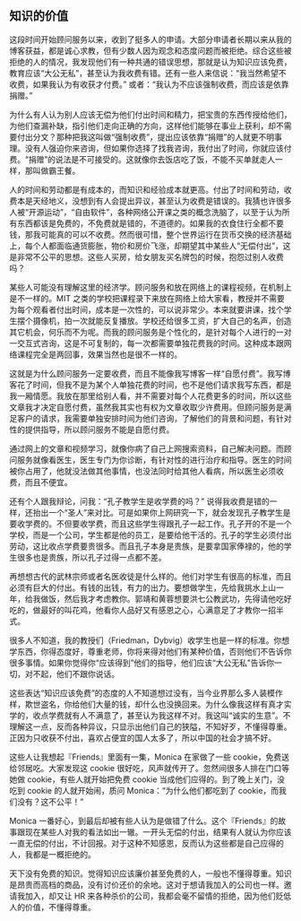 <div class="inner">
<h2>知识的价值</h2>
<p>这段时间开始顾问服务以来，收到了挺多人的申请。大部分申请者长期以来从我的博客获益，都是诚心求教，但有少数人因为观念和态度问题而被拒绝。综合这些被拒绝的人的情况，我发现他们有一种共通的错误思想，那就是认为知识应该免费，教育应该“大公无私”，甚至认为我收费有错。还有一些人来信说：“我当然希望不收费，如果我认为有收获才付费。” 或者：“我认为不应该强制收费，而应该是依靠捐赠。”</p>
<p>为什么有人认为别人应该无偿为他们付出时间和精力，把宝贵的东西传授给他们，为他们查漏补缺，指引他们走向正确的方向，这样他们能够在事业上获利，却不需要付出分文？那种把我这叫做“强制收费”，提出应该依靠“捐赠”的人就更不明事理。没有人强迫你来咨询，但如果你选择了找我咨询，我付出了时间，你就应该付费。“捐赠”的说法是不可接受的。这就像你去饭店吃了饭，不能不买单就走人一样，那叫做霸王餐。</p>
<p>人的时间和劳动都是有成本的，而知识和经验成本就更高。付出了时间和劳动，收费本是天经地义，没想到有人会提出异议，甚至认为收费是错误的。我猜也许很多人被“开源运动”，“自由软件”，各种网络公开课之类的概念洗脑了，以至于认为所有东西都该是免费的，不免费就是错的，不道德的。如果我的衣食住行全都不要钱，那我可能真的可以不收费。然而很可惜，整个世界运行在货币交换的经济基础上，每个人都面临通货膨胀，物价和房价飞涨，却期望其中某些人“无偿付出”，这是非常不公平的思想。这些人买房，给女朋友买名牌包的时候，抱怨过别人收费吗？</p>
<p>某些人可能没有理解这里的经济学。顾问服务和放在网络上的课程视频，在机制上是不一样的。MIT 之类的学校把课程录下来放在网络上给大家看，教授并不需要为每个观看者付出时间，成本是一次性的，可以说非常少。本来就要讲课，找个学生摆个摄像机，拍一次就能反复播放。学校还给很多工资，扩大自己的名声，创造其它机会，何乐而不为呢。而我的顾问服务是个性化的，是针对每个人进行的一对一交互式咨询，这是不可复制的，每一次都需要单独花费我的时间。这种成本跟网络课程完全是两回事，效果当然也是很不一样的。</p>
<p>这就是为什么顾问服务一定要收费，而且不能像我写博客一样“自愿付费”。我写博客花了时间，但我不是为某个人单独花费的时间，也不是他们请求我写东西，都是我一厢情愿。我放在那里给别人看，并不需要对每个人花费更多的时间，所以这些文章我才决定自愿付费，虽然我其实也有权为文章收取少许费用。但顾问服务是满足客户的请求，我需要单独安排时间为他们咨询，了解他们的背景和问题，有针对性的提供指导，所以顾问服务不能是自愿付费。</p>
<p>通过网上的文章和视频学习，就像你病了自己上网搜索资料，自己解决问题。而顾问服务就像看医生，医生专门为你诊断，有针对性的进行治疗和指导。医生的时间被你占用了，他就没法做其他事情，也没法同时给其他人看病，所以医生必须收费，而且不便宜。</p>
<p>还有个人跟我辩论，问我：“孔子教学生是收学费的吗？” 说得我收费是错的一样，还抬出一个“圣人”来对比。可是如果你上网研究一下，就会发现孔子教学生是要收学费的。不但要收学费，而且这些学生得跟孔子一起工作。孔子开的不是一个学校，而是一个公司，学生都是他的员工，是要给他干活的。孔子的学生必须付出劳动，这比收点学费要贵很多。而且孔子本身是贵族，是要拿国家俸禄的，他的学生很多也是贵族，所以孔子过得一点都不差。</p>
<p>再想想古代的武林宗师或者名医收徒是什么样的。他们对学生有很高的标准，而且必须有巨大的付出。有钱的出钱，有力的出力。要想做学生，先给我挑水上山一年，给我做饭，然后我才考虑教你。郭靖和黄蓉想要洪七公教武功，先得请他吃好吃的，做最好的叫花鸡，他看你人品好又有感恩之心，心满意足了才教你一招半式。</p>
<p>很多人不知道，我的教授们（Friedman，Dybvig）收学生也是一样的标准。你想学东西，你得态度好，尊重老师，你将来得对他们有某种价值，否则他们不告诉你很多事情。如果你觉得你“应该得到”他们的指导，他们应该“大公无私”告诉你一切，对不起，他们不跟你说话。</p>
<p>这些表达“知识应该免费”的态度的人不知道想过没有，当今业界那么多人装模作样，欺世盗名，你给他们大量的钱，却什么也没换回来。为什么像我这样有真才实学的，收点学费就有人不满意了，甚至认为我这样不对。我这叫“诚实的生意”。不理解这一点，反而各种异议，只显示出他们自己的狭隘，不知好歹，不懂得尊重。正因为只收获不付出，喜欢占便宜的国人太多了，所以中国的社会才搞不好。</p>
<p>这些人让我想起『Friends』里面有一集，Monica 在家做了一些 cookie，免费送给邻居吃。大家发现这 cookie 很好吃，风声就传开了。忽然间很多人排在门口等她做 cookie，有些人就开始把免费 cookie 当成他们应得的。到了晚上关门，没吃到 cookie 的人就开始闹，质问 Monica：“为什么他们都吃到了 cookie，而我们没有？这不公平！”</p>
<p>Monica 一番好心，到最后却被有些人认为是做错了什么。这个『Friends』的故事跟现在某些人对我的看法如出一辙。一开头无偿的付出，结果有人就认为你应该一直无偿的付出，不计回报。对于这种不知感恩，反而认为这些都是自己应得的人，我都是一概拒绝的。</p>
<p>天下没有免费的知识。觉得知识应该廉价甚至免费的人，一般也不懂得尊重。知识是昂贵而高档的商品，没有讨价还价的余地。这对于想请我加入的公司也一样。邀请我加入，却又让 HR 来各种杀价的公司，我都会毫不留情的拒绝，因为他们贬低人的价值，不懂得尊重。</p>
</div>
<!--
<div class="ad-banner" style="margin-top: 5px">
<script async src="//pagead2.googlesyndication.com/pagead/js/adsbygoogle.js"></script>
<ins class="adsbygoogle"
                    style="display:inline-block;width:100%;height:90px"
                    data-ad-client="ca-pub-1331524016319584"
                    data-ad-slot="6657867155"></ins>
<script>(adsbygoogle = window.adsbygoogle || []).push({});</script>
</div>
<script data-ad-client="ca-pub-1331524016319584" async
            src="https://pagead2.googlesyndication.com/pagead/js/adsbygoogle.js">
</script>
        -->
    